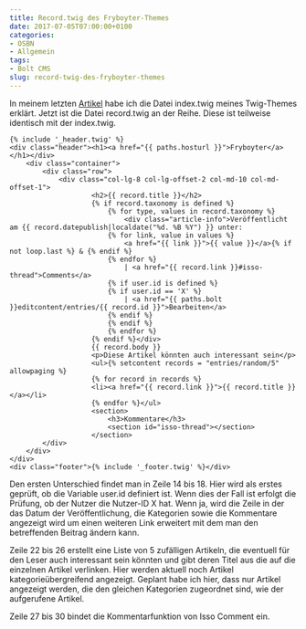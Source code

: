 ```yaml
---
title: Record.twig des Fryboyter-Themes
date: 2017-07-05T07:00:00+0100
categories:
- OSBN
- Allgemein
tags:
- Bolt CMS
slug: record-twig-des-fryboyter-themes
---
```

In meinem letzten [Artikel](/index-twig-des-fryboyter-themes/) habe ich die Datei index.twig meines Twig-Themes erklärt. Jetzt ist die Datei record.twig an der Reihe. Diese ist teilweise identisch mit der index.twig.

<pre class="line-numbers" style="white-space:pre-wrap;">
<code class="language-twig">{% include '_header.twig' %}
&lt;div class=&quot;header&quot;&gt;&lt;h1&gt;&lt;a href=&quot;{{ paths.hosturl }}&quot;&gt;Fryboyter&lt;/a&gt;&lt;/h1&gt;&lt;/div&gt;
    &lt;div class=&quot;container&quot;&gt;
        &lt;div class=&quot;row&quot;&gt; 
            &lt;div class=&quot;col-lg-8 col-lg-offset-2 col-md-10 col-md-offset-1&quot;&gt;
                    &lt;h2&gt;{{ record.title }}&lt;/h2&gt;
                    {% if record.taxonomy is defined %}
                        {% for type, values in record.taxonomy %}
                            &lt;div class=&quot;article-info&quot;&gt;Ver&ouml;ffentlicht am {{ record.datepublish|localdate(&quot;%d. %B %Y&quot;) }} unter:
                        {% for link, value in values %}
                            &lt;a href=&quot;{{ link }}&quot;&gt;{{ value }}&lt;/a&gt;{% if not loop.last %} &amp; {% endif %}
                        {% endfor %}
                            | &lt;a href=&quot;{{ record.link }}#isso-thread&quot;&gt;Comments&lt;/a&gt;
                        {% if user.id is defined %}
                        {% if user.id == 'X' %}
                            | &lt;a href=&quot;{{ paths.bolt }}editcontent/entries/{{ record.id }}&quot;&gt;Bearbeiten&lt;/a&gt;
                        {% endif %}
                        {% endif %} 
                        {% endfor %}
                    {% endif %}&lt;/div&gt;
                    {{ record.body }}                        
                    &lt;p&gt;Diese Artikel k&ouml;nnten auch interessant sein&lt;/p&gt;
                    &lt;ul&gt;{% setcontent records = &quot;entries/random/5&quot; allowpaging %}
                    {% for record in records %}
                    &lt;li&gt;&lt;a href=&quot;{{ record.link }}&quot;&gt;{{ record.title }}&lt;/a&gt;&lt;/li&gt;
                    {% endfor %}&lt;/ul&gt;
                    &lt;section&gt;
                        &lt;h3&gt;Kommentare&lt;/h3&gt;
                        &lt;section id=&quot;isso-thread&quot;&gt;&lt;/section&gt;
                    &lt;/section&gt;
        &lt;/div&gt; 
    &lt;/div&gt;   
&lt;/div&gt;
&lt;div class=&quot;footer&quot;&gt;{% include '_footer.twig' %}&lt;/div&gt;</code>
</pre>

Den ersten Unterschied findet man in Zeile 14 bis 18. Hier wird als erstes geprüft, ob die Variable user.id definiert ist. Wenn dies der Fall ist erfolgt die Prüfung, ob der Nutzer die Nutzer-ID X hat. Wenn ja, wird die Zeile in der das Datum der Veröffentlichung, die Kategorien sowie die Kommentare angezeigt wird um einen weiteren Link erweitert mit dem man den betreffenden Beitrag ändern kann.

Zeile 22 bis 26 erstellt eine Liste von 5 zufälligen Artikeln, die eventuell für den Leser auch interessant sein könnten und gibt deren Titel aus die auf die einzelnen Artikel verlinken. Hier werden aktuell noch Artikel kategorieübergreifend angezeigt. Geplant habe ich hier, dass nur Artikel angezeigt werden, die den gleichen Kategorien zugeordnet sind, wie der aufgerufene Artikel.

Zeile 27 bis 30 bindet die Kommentarfunktion von Isso Comment ein.
